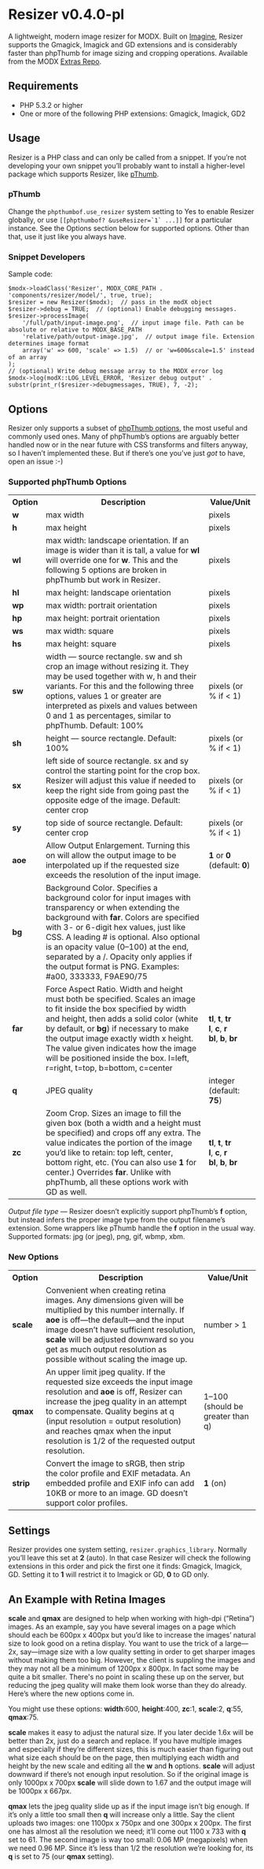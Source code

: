 Resizer v0.4.0-pl
==========

A lightweight, modern image resizer for MODX. Built on [Imagine](https://github.com/avalanche123/Imagine), Resizer supports the Gmagick, Imagick and GD extensions and is considerably faster than phpThumb for image sizing and cropping operations. Available from the MODX [Extras Repo](http://modx.com/extras/package/resizer).

Requirements
-----------

* PHP 5.3.2 or higher
* One or more of the following PHP extensions: Gmagick, Imagick, GD2

Usage
-----

Resizer is a PHP class and can only be called from a snippet.  If you’re not developing your own snippet you’ll probably want to install a higher-level package which supports Resizer, like [pThumb](https://github.com/oo12/phpThumbOf).

### pThumb

Change the ```phpthumbof.use_resizer``` system setting to Yes to enable Resizer globally, or use ```[[phpthumbof? &useResizer=`1` ...]]``` for a particular instance.  See the Options section below for supported options.  Other than that, use it just like you always have.

### Snippet Developers

Sample code:

    $modx->loadClass('Resizer', MODX_CORE_PATH . 'components/resizer/model/', true, true);
    $resizer = new Resizer($modx);  // pass in the modX object
    $resizer->debug = TRUE;  // (optional) Enable debugging messages.
    $resizer->processImage(
    	'/full/path/input-image.png',  // input image file. Path can be absolute or relative to MODX_BASE_PATH
    	'relative/path/output-image.jpg',  // output image file. Extension determines image format
        array('w' => 600, 'scale' => 1.5)  // or 'w=600&scale=1.5' instead of an array
    );
    // (optional) Write debug message array to the MODX error log
    $modx->log(modX::LOG_LEVEL_ERROR, 'Resizer debug output' . substr(print_r($resizer->debugmessages, TRUE), 7, -2);



Options
--------

Resizer only supports a subset of [phpThumb options](http://phpthumb.sourceforge.net/demo/docs/phpthumb.readme.txt), the most useful and commonly used ones.  Many of phpThumb’s options are arguably better handled now or in the near future with CSS transforms and filters anyway, so I haven’t implemented these.  But if there’s one you’ve just _got_ to have, open an issue :-)

### Supported phpThumb Options

<table>
	<tr><th>Option</th><th>Description</th><th>Value/Unit</th></tr>
	<tr><td><b>w</b></td><td>max width</td><td>pixels</td></tr>
	<tr><td><b>h</b></td><td>max height</td><td>pixels</td></tr>
	<tr><td><b>wl</b></td><td>max width: landscape orientation. If an image is wider than it is tall, a value for <b>wl</b> will override one for <b>w</b>. This and the following 5 options are broken in phpThumb but work in Resizer.</td><td>pixels</td></tr>
	<tr><td><b>hl</b></td><td>max height: landscape orientation</td><td>pixels</td></tr>
	<tr><td><b>wp</b></td><td>max width: portrait orientation</td><td>pixels</td></tr>
	<tr><td><b>hp</b></td><td>max height: portrait orientation</td><td>pixels</td></tr>
	<tr><td><b>ws</b></td><td>max width: square</td><td>pixels</td></tr>
	<tr><td><b>hs</b></td><td>max height: square</td><td>pixels</td></tr>
	<tr><td><b>sw</b></td><td>width — source rectangle. sw and sh crop an image without resizing it. They may be used together with w, h and their variants. For this and the following three options, values 1 or greater are interpreted as pixels and values between 0 and 1 as percentages, similar to phpThumb. Default: 100%</td><td>pixels (or % if &lt; 1)</td></tr>
	<tr><td><b>sh</b></td><td>height — source rectangle. Default: 100%</td><td>pixels (or % if &lt; 1)</td></tr>
	<tr><td><b>sx</b></td><td>left side of source rectangle. sx and sy control the starting point for the crop box. Resizer will adjust this value if needed to keep the right side from going past the opposite edge of the image. Default: center crop</td><td>pixels (or % if &lt; 1)</td></tr>
	<tr><td><b>sy</b></td><td>top side of source rectangle. Default: center crop</td><td>pixels (or % if &lt; 1)</td></tr>
	<tr><td><b>aoe</b></td><td>Allow Output Enlargement. Turning this on will allow the output image to be interpolated up if the requested size exceeds the resolution of the input image.</td><td><b>1</b> or <b>0</b> (default: <b>0</b>)</td></tr>
	<tr><td><b>bg</b></td><td>Background Color. Specifies a background color for input images with transparency or when extending the background with <b>far</b>. Colors are specified with 3- or 6-digit hex values, just like CSS. A leading # is optional. Also optional is an opacity value (0–100) at the end, separated by a /. Opacity only applies if the output format is PNG. Examples: #a00, 333333, F9AE90/75</td><td></td></tr>
	<tr><td><b>far</b></td><td>Force Aspect Ratio. Width and height must both be specified. Scales an image to fit inside the box specified by width and height, then adds a solid color (white by default, or <b>bg</b>) if necessary to make the output image exactly width x height. The value given indicates how the image will be positioned inside the box. l=left, r=right, t=top, b=bottom, c=center</td><td><b>tl</b>, <b>t</b>, <b>tr</b><br><b>l</b>, <b>c</b>, <b>r</b><br><b>bl</b>, <b>b</b>, <b>br</b></td></tr>
	<tr><td><b>q</b></td><td>JPEG quality</td><td>integer (default: <b>75</b>)</td></tr>
	<tr><td><b>zc</b></td><td>Zoom Crop. Sizes an image to fill the given box (both a width and a height must be specified) and crops off any extra.  The value indicates the portion of the image you’d like to retain: top left, center, bottom right, etc. (You can also use <b>1</b> for center.) Overrides <b>far</b>. Unlike with phpThumb, all these options work with GD as well.</td><td><b>tl</b>, <b>t</b>, <b>tr</b><br><b>l</b>, <b>c</b>, <b>r</b><br><b>bl</b>, <b>b</b>, <b>br</b></td></tr>
</table>

*Output file type* — Resizer doesn’t explicitly support phpThumb’s <b>f</b> option, but instead infers the proper image type from the output filename’s extension. Some wrappers like pThumb handle the <b>f</b> option in the usual way.<br>  Supported formats: jpg (or jpeg), png, gif, wbmp, xbm.

### New Options

<table>
	<tr><th>Option</th><th>Description</th><th>Value/Unit</th></tr>
	<tr><td><b>scale</b></td><td>Convenient when creating retina images. Any dimensions given will be multiplied by this number internally. If <b>aoe</b> is off—the default—and the input image doesn’t have sufficient resolution, <b>scale</b> will be adjusted downward so you get as much output resolution as possible without scaling the image up.</td><td>number &gt; 1</td></tr>
	<tr><td><b>qmax</b></td><td>An upper limit jpeg quality. If the requested size exceeds the input image resolution and <b>aoe</b> is off, Resizer can increase the jpeg quality in an attempt to compensate. Quality begins at q (input resolution = output resolution) and reaches qmax when the input resolution is 1/2 of the requested output resolution.</td><td>1–100 (should be greater than q)</td></tr>
	<tr><td><b>strip</b></td><td>Convert the image to sRGB, then strip the color profile and EXIF metadata. An embedded profile and EXIF info can add 10KB or more to an image. GD doesn’t support color profiles.</td><td><b>1</b> (on)</td></tr>
</table>


Settings
--------

Resizer provides one system setting, ```resizer.graphics_library```.  Normally you’ll leave this set at **2** (auto).  In that case Resizer will check the following extensions in this order and pick the first one it finds: Gmagick, Imagick, GD. Setting it to **1** will restrict it to Imagick or GD, **0** to GD only.


An Example with Retina Images
-----------------------

**scale** and **qmax** are designed to help when working with high-dpi (“Retina”) images.  As an example, say you have several images on a page which should each be 600px x 400px but you’d like to increase the images’ natural size to look good on a retina display.  You want to use the trick of a large—2x, say—image size with a low quality setting in order to get sharper images without making them too big.  However, the client is suppling the images and they may not all be a minimum of 1200px x 800px. In fact some may be quite a bit smaller.  There's no point in scaling these up on the server, but reducing the jpeg quality will make them look worse than they do already.  Here’s where the new options come in.

You might use these options: **width**:600, **height**:400, **zc**:1, **scale**:2, **q**:55, **qmax**:75.

**scale** makes it easy to adjust the natural size.  If you later decide 1.6x will be better than 2x, just do a search and replace.  If you have multiple images and especially if they’re different sizes, this is much easier than figuring out what size each should be on the page, then multiplying each width and height by the new scale and editing all the **w** and **h** options.  **scale** will adjust downward if there’s not enough input resolution.  So if the original image is only 1000px x 700px **scale** will slide down to 1.67 and the output image will be 1000px x 667px.

**qmax** lets the jpeg quality slide up as if the input image isn’t big enough.  If it’s only a little too small then **q** will increase only a little. Say the client uploads two images: one 1100px x 750px and one 300px x 200px.  The first one has almost all the resolution we need; it’ll come out 1100 x 733 with **q** set to 61.  The second image is way too small: 0.06 MP (megapixels) when we need 0.96 MP.  Since it’s less than 1/2 the resolution we’re looking for, its **q** is set to 75 (our **qmax** setting).